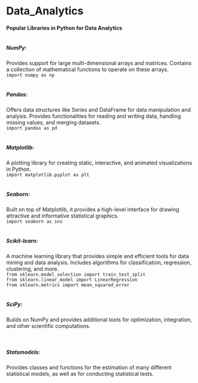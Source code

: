 # Data_Analytics


#### Popular Libraries in Python for Data Analytics</br></br>

##### NumPy:</br>
Provides support for large multi-dimensional arrays and matrices.
Contains a collection of mathematical functions to operate on these arrays.</br>
```import numpy as np```
</br></br>

##### Pandas:</br>
Offers data structures like Series and DataFrame for data manipulation and analysis.
Provides functionalities for reading and writing data, handling missing values, and merging datasets.</br>
```import pandas as pd```
</br></br>

##### Matplotlib:</br>
A plotting library for creating static, interactive, and animated visualizations in Python.</br>
```import matplotlib.pyplot as plt```
</br></br>

##### Seaborn:</br>
Built on top of Matplotlib, it provides a high-level interface for drawing attractive and informative statistical graphics.</br>
``` import seaborn as sns ```
</br></br>

##### Scikit-learn:</br>
A machine learning library that provides simple and efficient tools for data mining and data analysis.
Includes algorithms for classification, regression, clustering, and more.</br>
```from sklearn.model_selection import train_test_split```</br>
```from sklearn.linear_model import LinearRegression```</br>
```from sklearn.metrics import mean_squared_error```</br>
</br>

##### SciPy:</br>
Builds on NumPy and provides additional tools for optimization, integration, and other scientific computations.</br>
</br></br>

##### Statsmodels:</br>
Provides classes and functions for the estimation of many different statistical models, as well as for conducting statistical tests.</br>
</br></br>
